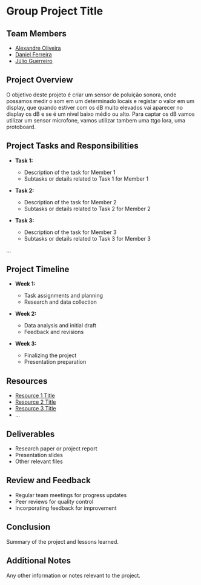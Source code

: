 # Group Project Title

## Team Members
- [Alexandre Oliveira](link_to_profile_1)
- [Daniel Ferreira](link_to_profile_2)
- [Júlio Guerreiro](link_to_profile_3)


## Project Overview
O objetivo deste projeto é criar um sensor de poluição sonora, onde possamos medir o som em um determinado locais e registar o valor em um display, que quando estiver com os dB muito elevados vai aparecer no display os dB e se é um nivel baixo médio ou alto. Para captar os dB vamos utilizar um sensor microfone, vamos utilizar tambem uma ttgo lora, uma protoboard.

## Project Tasks and Responsibilities
- **Task 1:**
  - Description of the task for Member 1
  - Subtasks or details related to Task 1 for Member 1

- **Task 2:**
  - Description of the task for Member 2
  - Subtasks or details related to Task 2 for Member 2

- **Task 3:**
  - Description of the task for Member 3
  - Subtasks or details related to Task 3 for Member 3

...

## Project Timeline
- **Week 1:**
  - Task assignments and planning
  - Research and data collection

- **Week 2:**
  - Data analysis and initial draft
  - Feedback and revisions

- **Week 3:**
  - Finalizing the project
  - Presentation preparation

## Resources
- [Resource 1 Title](link_to_resource_1)
- [Resource 2 Title](link_to_resource_2)
- [Resource 3 Title](link_to_resource_3)
- ...

## Deliverables
- Research paper or project report
- Presentation slides
- Other relevant files

## Review and Feedback
- Regular team meetings for progress updates
- Peer reviews for quality control
- Incorporating feedback for improvement

## Conclusion
Summary of the project and lessons learned.

## Additional Notes
Any other information or notes relevant to the project.
